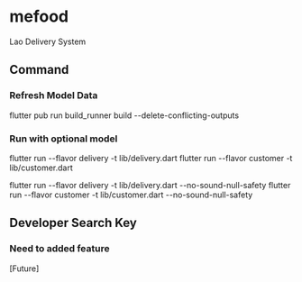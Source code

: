 # mefood

Lao Delivery System

## Command

### Refresh Model Data
flutter pub run build_runner build --delete-conflicting-outputs

### Run with optional model
flutter run --flavor delivery -t lib/delivery.dart
flutter run --flavor customer -t lib/customer.dart

flutter run --flavor delivery -t lib/delivery.dart --no-sound-null-safety
flutter run --flavor customer -t lib/customer.dart --no-sound-null-safety

## Developer Search Key

### Need to added feature
[Future]